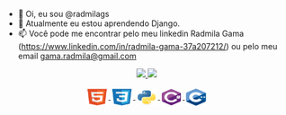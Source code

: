 
- 👋 Oi, eu sou @radmilags
- 🌱 Atualmente eu estou aprendendo Django.
- 📫 Você pode me encontrar pelo meu linkedin Radmila Gama (https://www.linkedin.com/in/radmila-gama-37a207212/) ou pelo meu email gama.radmila@gmail.com

<!---
radmilags/radmilags is a ✨ special ✨ repository because its `README.md` (this file) appears on your GitHub profile.
You can click the Preview link to take a look at your changes.
--->

<div align="center">
  <a href="https://github.com/radmilags">
  <img height="180em" src="https://github-readme-stats.vercel.app/api?username=radmilags&show_icons=true&theme=dark&include_all_commits=true&count_private=true"/>
  <img height="180em" src="https://github-readme-stats.vercel.app/api/top-langs/?username=radmilags&layout=compact&langs_count=7&theme=dark"/>
</div>
<div style="display: inline_block" align="center"><br>
  <img align="center" height="30" width="40" src="https://raw.githubusercontent.com/devicons/devicon/master/icons/html5/html5-original.svg">
  <img align="center" height="30" width="40" src="https://raw.githubusercontent.com/devicons/devicon/master/icons/css3/css3-original.svg">
  <img align="center" height="30" width="40" src="https://raw.githubusercontent.com/devicons/devicon/master/icons/python/python-original.svg">
  <img align="center" height="30" width="40" src="https://raw.githubusercontent.com/devicons/devicon/master/icons/csharp/csharp-original.svg">
  <img align="center" height="30" width="40" src="https://raw.githubusercontent.com/devicons/devicon/master/icons/cplusplus/cplusplus-original.svg">
</div>
<br>
  
<!-- [![Radmila's github activity graph](https://activity-graph.herokuapp.com/graph?username=radmilags&theme=react)]
(https://github.com/radmilags/github-readme-activity-graph)
-->
